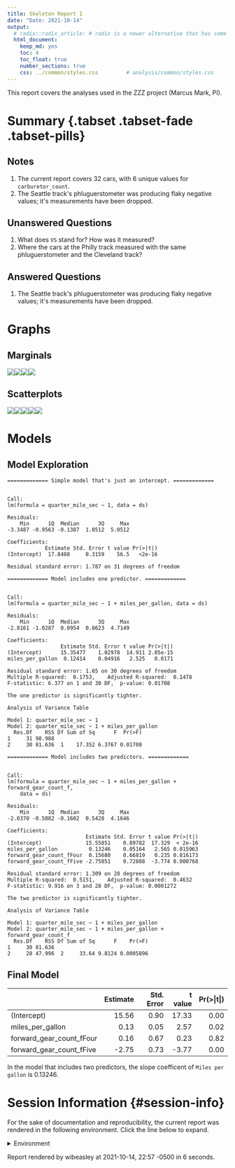 ```yaml
---
title: Skeleton Report 1
date: "Date: 2021-10-14"
output:
  # radix::radix_article: # radix is a newer alternative that has some advantages over `html_document`.
  html_document:
    keep_md: yes
    toc: 4
    toc_float: true
    number_sections: true
    css: ../common/styles.css         # analysis/common/styles.css
---
```


This report covers the analyses used in the ZZZ project (Marcus Mark, PI).

<!--  Set the working directory to the repository's base directory; this assumes the report is nested inside of two directories.-->


<!-- Set the report-wide options, and point to the external code file. -->


<!-- Load 'sourced' R files.  Suppress the output when loading sources. -->


<!-- Load packages, or at least verify they're available on the local machine.  Suppress the output when loading packages. -->


<!-- Load any global functions and variables declared in the R file.  Suppress the output. -->


<!-- Declare any global functions specific to a Rmd output.  Suppress the output. -->


<!-- Load the datasets.   -->


<!-- Tweak the datasets.   -->


Summary {.tabset .tabset-fade .tabset-pills}
===========================================================================

Notes
---------------------------------------------------------------------------

1. The current report covers 32 cars, with 6 unique values for `carburetor_count`.
1. The Seattle track's phluguerstometer was producing flaky negative values; it's measurements have been dropped.


Unanswered Questions
---------------------------------------------------------------------------

1. What does `VS` stand for?  How was it measured?
1. Where the cars at the Philly track measured with the same phluguerstometer and the Cleveland track?


Answered Questions
---------------------------------------------------------------------------

1. The Seattle track's phluguerstometer was producing flaky negative values; it's measurements have been dropped.


Graphs
===========================================================================


Marginals
---------------------------------------------------------------------------

![](figure-png/marginals-1.png)<!-- -->![](figure-png/marginals-2.png)<!-- -->![](figure-png/marginals-3.png)<!-- -->![](figure-png/marginals-4.png)<!-- -->


Scatterplots
---------------------------------------------------------------------------

![](figure-png/scatterplots-1.png)<!-- -->![](figure-png/scatterplots-2.png)<!-- -->![](figure-png/scatterplots-3.png)<!-- -->![](figure-png/scatterplots-4.png)<!-- -->![](figure-png/scatterplots-5.png)<!-- -->


Models
===========================================================================

Model Exploration
---------------------------------------------------------------------------

```
============= Simple model that's just an intercept. =============
```

```

Call:
lm(formula = quarter_mile_sec ~ 1, data = ds)

Residuals:
    Min      1Q  Median      3Q     Max 
-3.3487 -0.9563 -0.1387  1.0512  5.0512 

Coefficients:
            Estimate Std. Error t value Pr(>|t|)
(Intercept)  17.8488     0.3159    56.5   <2e-16

Residual standard error: 1.787 on 31 degrees of freedom
```

```
============= Model includes one predictor. =============
```

```

Call:
lm(formula = quarter_mile_sec ~ 1 + miles_per_gallon, data = ds)

Residuals:
    Min      1Q  Median      3Q     Max 
-2.8161 -1.0287  0.0954  0.8623  4.7149 

Coefficients:
                 Estimate Std. Error t value Pr(>|t|)
(Intercept)      15.35477    1.02978  14.911 2.05e-15
miles_per_gallon  0.12414    0.04916   2.525   0.0171

Residual standard error: 1.65 on 30 degrees of freedom
Multiple R-squared:  0.1753,	Adjusted R-squared:  0.1478 
F-statistic: 6.377 on 1 and 30 DF,  p-value: 0.01708
```

```
The one predictor is significantly tighter.
```

```
Analysis of Variance Table

Model 1: quarter_mile_sec ~ 1
Model 2: quarter_mile_sec ~ 1 + miles_per_gallon
  Res.Df    RSS Df Sum of Sq      F  Pr(>F)
1     31 98.988                            
2     30 81.636  1    17.352 6.3767 0.01708
```

```
============= Model includes two predictors. =============
```

```

Call:
lm(formula = quarter_mile_sec ~ 1 + miles_per_gallon + forward_gear_count_f, 
    data = ds)

Residuals:
    Min      1Q  Median      3Q     Max 
-2.0370 -0.5882 -0.1602  0.5428  4.1646 

Coefficients:
                         Estimate Std. Error t value Pr(>|t|)
(Intercept)              15.55851    0.89782  17.329  < 2e-16
miles_per_gallon          0.13246    0.05164   2.565 0.015963
forward_gear_count_fFour  0.15680    0.66819   0.235 0.816173
forward_gear_count_fFive -2.75051    0.72888  -3.774 0.000768

Residual standard error: 1.309 on 28 degrees of freedom
Multiple R-squared:  0.5151,	Adjusted R-squared:  0.4632 
F-statistic: 9.916 on 3 and 28 DF,  p-value: 0.0001272
```

```
The two predictor is significantly tighter.
```

```
Analysis of Variance Table

Model 1: quarter_mile_sec ~ 1 + miles_per_gallon
Model 2: quarter_mile_sec ~ 1 + miles_per_gallon + forward_gear_count_f
  Res.Df    RSS Df Sum of Sq      F    Pr(>F)
1     30 81.636                              
2     28 47.996  2     33.64 9.8124 0.0005896
```


Final Model
---------------------------------------------------------------------------


|                         | Estimate| Std. Error| t value| Pr(>&#124;t&#124;)|
|:------------------------|--------:|----------:|-------:|------------------:|
|(Intercept)              |    15.56|       0.90|   17.33|               0.00|
|miles_per_gallon         |     0.13|       0.05|    2.57|               0.02|
|forward_gear_count_fFour |     0.16|       0.67|    0.23|               0.82|
|forward_gear_count_fFive |    -2.75|       0.73|   -3.77|               0.00|

In the model that includes two predictors, the slope coefficent of `Miles per gallon` is 0.13246.


Session Information {#session-info}
===========================================================================

For the sake of documentation and reproducibility, the current report was rendered in the following environment.  Click the line below to expand.

<details>
  <summary>Environment <span class="glyphicon glyphicon-plus-sign"></span></summary>

```
─ Session info ────────────────────────────────────────────────────────────────────────
 setting  value                       
 version  R version 4.1.1 (2021-08-10)
 os       Ubuntu 21.04                
 system   x86_64, linux-gnu           
 ui       RStudio                     
 language (EN)                        
 collate  en_US.UTF-8                 
 ctype    en_US.UTF-8                 
 tz       America/Chicago             
 date     2021-10-14                  

─ Packages ────────────────────────────────────────────────────────────────────────────
 package     * version    date       lib source        
 assertthat    0.2.1      2019-03-21 [1] CRAN (R 4.1.0)
 backports     1.2.1      2020-12-09 [1] CRAN (R 4.1.0)
 bit           4.0.4      2020-08-04 [1] CRAN (R 4.1.0)
 bit64         4.0.5      2020-08-30 [1] CRAN (R 4.1.0)
 blob          1.2.2      2021-07-23 [1] CRAN (R 4.1.0)
 bslib         0.2.5.1    2021-05-18 [1] CRAN (R 4.1.0)
 cachem        1.0.6      2021-08-19 [1] CRAN (R 4.1.1)
 callr         3.7.0      2021-04-20 [1] CRAN (R 4.1.0)
 checkmate     2.0.0      2020-02-06 [1] CRAN (R 4.1.0)
 cli           3.0.1      2021-07-17 [1] CRAN (R 4.1.0)
 colorspace    2.0-2      2021-06-24 [1] CRAN (R 4.1.0)
 config        0.3.1      2020-12-17 [1] CRAN (R 4.1.0)
 crayon        1.4.1      2021-02-08 [1] CRAN (R 4.1.0)
 DBI           1.1.1      2021-01-15 [1] CRAN (R 4.1.0)
 desc          1.3.0      2021-03-05 [1] CRAN (R 4.1.0)
 devtools      2.4.2      2021-06-07 [1] CRAN (R 4.1.0)
 digest        0.6.27     2020-10-24 [1] CRAN (R 4.1.0)
 dplyr         1.0.7      2021-06-18 [1] CRAN (R 4.1.0)
 ellipsis      0.3.2      2021-04-29 [1] CRAN (R 4.1.0)
 evaluate      0.14       2019-05-28 [1] CRAN (R 4.1.0)
 fansi         0.5.0      2021-05-25 [1] CRAN (R 4.1.0)
 farver        2.1.0      2021-02-28 [1] CRAN (R 4.1.0)
 fastmap       1.1.0      2021-01-25 [1] CRAN (R 4.1.0)
 fs            1.5.0      2020-07-31 [1] CRAN (R 4.1.0)
 generics      0.1.0      2020-10-31 [1] CRAN (R 4.1.0)
 ggplot2     * 3.3.5      2021-06-25 [1] CRAN (R 4.1.0)
 glue          1.4.2      2020-08-27 [1] CRAN (R 4.1.0)
 gtable        0.3.0      2019-03-25 [1] CRAN (R 4.1.0)
 highr         0.9        2021-04-16 [1] CRAN (R 4.1.0)
 hms           1.1.0      2021-05-17 [1] CRAN (R 4.1.0)
 htmltools     0.5.1.1    2021-01-22 [1] CRAN (R 4.1.0)
 import        1.2.0      2020-09-24 [1] CRAN (R 4.1.0)
 jquerylib     0.1.4      2021-04-26 [1] CRAN (R 4.1.0)
 jsonlite      1.7.2      2020-12-09 [1] CRAN (R 4.1.0)
 knitr       * 1.33       2021-04-24 [1] CRAN (R 4.1.0)
 labeling      0.4.2      2020-10-20 [1] CRAN (R 4.1.0)
 lattice       0.20-45    2021-09-22 [4] CRAN (R 4.1.1)
 lifecycle     1.0.0      2021-02-15 [1] CRAN (R 4.1.0)
 lubridate     1.7.10     2021-02-26 [1] CRAN (R 4.1.0)
 magrittr      2.0.1      2020-11-17 [1] CRAN (R 4.1.0)
 Matrix        1.3-4      2021-06-01 [4] CRAN (R 4.1.0)
 memoise       2.0.0      2021-01-26 [1] CRAN (R 4.1.0)
 mgcv          1.8-37     2021-09-23 [4] CRAN (R 4.1.1)
 munsell       0.5.0      2018-06-12 [1] CRAN (R 4.1.0)
 nlme          3.1-152    2021-02-04 [4] CRAN (R 4.1.0)
 odbc          1.3.2      2021-04-03 [1] CRAN (R 4.1.0)
 OuhscMunge    0.2.0.9014 2021-06-18 [1] local         
 pillar        1.6.2      2021-07-29 [1] CRAN (R 4.1.1)
 pkgbuild      1.2.0      2020-12-15 [1] CRAN (R 4.1.0)
 pkgconfig     2.0.3      2019-09-22 [1] CRAN (R 4.1.0)
 pkgload       1.2.1      2021-04-06 [1] CRAN (R 4.1.0)
 png           0.1-7      2013-12-03 [1] CRAN (R 4.1.0)
 prettyunits   1.1.1      2020-01-24 [1] CRAN (R 4.1.0)
 processx      3.5.2      2021-04-30 [1] CRAN (R 4.1.0)
 ps            1.6.0      2021-02-28 [1] CRAN (R 4.1.0)
 purrr         0.3.4      2020-04-17 [1] CRAN (R 4.1.0)
 R6            2.5.1      2021-08-19 [1] CRAN (R 4.1.1)
 Rcpp          1.0.7      2021-07-07 [1] CRAN (R 4.1.0)
 readr         2.0.1      2021-08-10 [1] CRAN (R 4.1.1)
 remotes       2.4.0      2021-06-02 [1] CRAN (R 4.1.0)
 reticulate    1.20       2021-05-03 [1] CRAN (R 4.1.0)
 rlang         0.4.11     2021-04-30 [1] CRAN (R 4.1.0)
 rmarkdown     2.11       2021-09-14 [1] CRAN (R 4.1.1)
 rprojroot     2.0.2      2020-11-15 [1] CRAN (R 4.1.0)
 RSQLite       2.2.8      2021-08-21 [1] CRAN (R 4.1.1)
 rstudioapi    0.13       2020-11-12 [1] CRAN (R 4.1.0)
 sass          0.4.0      2021-05-12 [1] CRAN (R 4.1.0)
 scales        1.1.1      2020-05-11 [1] CRAN (R 4.1.0)
 sessioninfo   1.1.1      2018-11-05 [1] CRAN (R 4.1.0)
 stringi       1.7.3      2021-07-16 [1] CRAN (R 4.1.0)
 stringr       1.4.0      2019-02-10 [1] CRAN (R 4.1.0)
 testit        0.13       2021-04-14 [1] CRAN (R 4.1.0)
 testthat      3.0.4      2021-07-01 [1] CRAN (R 4.1.0)
 tibble        3.1.3      2021-07-23 [1] CRAN (R 4.1.0)
 tidyr         1.1.3      2021-03-03 [1] CRAN (R 4.1.0)
 tidyselect    1.1.1      2021-04-30 [1] CRAN (R 4.1.0)
 tzdb          0.1.2      2021-07-20 [1] CRAN (R 4.1.0)
 usethis       2.0.1      2021-02-10 [1] CRAN (R 4.1.0)
 utf8          1.2.2      2021-07-24 [1] CRAN (R 4.1.0)
 vctrs         0.3.8      2021-04-29 [1] CRAN (R 4.1.0)
 viridisLite   0.4.0      2021-04-13 [1] CRAN (R 4.1.0)
 vroom         1.5.4      2021-08-05 [1] CRAN (R 4.1.1)
 withr         2.4.2      2021-04-18 [1] CRAN (R 4.1.0)
 xfun          0.25       2021-08-06 [1] CRAN (R 4.1.1)
 yaml          2.2.1      2020-02-01 [1] CRAN (R 4.1.0)
 zoo           1.8-9      2021-03-09 [1] CRAN (R 4.1.0)

[1] /home/wibeasley/R/x86_64-pc-linux-gnu-library/4.1
[2] /usr/local/lib/R/site-library
[3] /usr/lib/R/site-library
[4] /usr/lib/R/library
```
</details>



Report rendered by wibeasley at 2021-10-14, 22:57 -0500 in 6 seconds.
